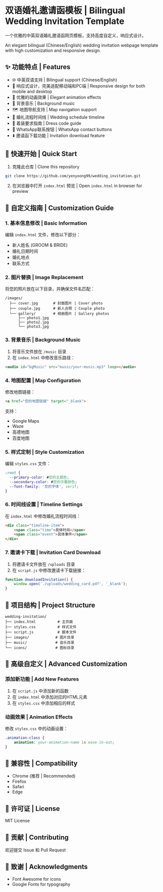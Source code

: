 # 双语婚礼邀请函模板 | Bilingual Wedding Invitation Template

一个优雅的中英双语婚礼邀请函网页模板，支持高度自定义，响应式设计。

An elegant bilingual (Chinese/English) wedding invitation webpage template with high customization and responsive design.

## ✨ 功能特点 | Features

- 🌐 中英双语支持 | Bilingual support (Chinese/English)
- 📱 响应式设计，完美适配移动端和PC端 | Responsive design for both mobile and desktop
- 🎨 优雅的动画效果 | Elegant animation effects
- 🎵 背景音乐 | Background music
- 🗺️ 地图导航支持 | Map navigation support
- 📅 婚礼流程时间线 | Wedding schedule timeline
- 👗 着装要求指南 | Dress code guide
- 💬 WhatsApp联系按钮 | WhatsApp contact buttons
- ⬇️ 邀请函下载功能 | Invitation download feature

## 🚀 快速开始 | Quick Start

1. 克隆此仓库 | Clone this repository
```bash
git clone https://github.com/yenyoong99/wedding_invitation.git
```

2. 在浏览器中打开 `index.html` 预览 | Open `index.html` in browser for preview

## 📝 自定义指南 | Customization Guide

### 1. 基本信息修改 | Basic Information
编辑 `index.html` 文件，修改以下部分：
- 新人姓名 (GROOM & BRIDE)
- 婚礼日期时间
- 婚礼地点
- 联系方式

### 2. 图片替换 | Image Replacement
将您的照片放在以下目录，并确保文件名匹配：
```
/images/
  ├── cover.jpg       # 封面图片 | Cover photo
  ├── couple.jpg      # 新人合照 | Couple photo
  └── gallery/        # 相册图片 | Gallery photos
      ├── photo1.jpg
      ├── photo2.jpg
      └── photo3.jpg
```

### 3. 背景音乐 | Background Music
1. 将音乐文件放在 `/music` 目录
2. 在 `index.html` 中修改音乐路径：
```html
<audio id="bgMusic" src="music/your-music.mp3" loop></audio>
```

### 4. 地图配置 | Map Configuration
修改地图链接：
```html
<a href="您的地图链接" target="_blank">
```
支持：
- Google Maps
- Waze
- 高德地图
- 百度地图

### 5. 样式定制 | Style Customization
编辑 `styles.css` 文件：
```css
:root {
  --primary-color: #您的主题色;
  --secondary-color: #您的次要颜色;
  --font-family: '您的字体', serif;
}
```

### 6. 时间线设置 | Timeline Settings
在 `index.html` 中修改婚礼流程时间线：
```html
<div class="timeline-item">
    <span class="time">具体时间</span>
    <span class="event">具体事件</span>
</div>
```

### 7. 邀请卡下载 | Invitation Card Download
1. 将邀请卡文件放在 `/uploads` 目录
2. 在 `script.js` 中修改邀请卡下载链接：
```js
function downloadInvitation() {
    window.open('./uploads/wedding_card.pdf', '_blank');
}
```

## 📂 项目结构 | Project Structure
```
wedding-invitation/
├── index.html          # 主页面
├── styles.css          # 样式文件
├── script.js           # 脚本文件
├── images/            # 图片目录
├── music/             # 音乐目录
└── icons/             # 图标目录
```

## 🔧 高级自定义 | Advanced Customization

### 添加新功能 | Add New Features
1. 在 `script.js` 中添加新的函数
2. 在 `index.html` 中添加对应的HTML元素
3. 在 `styles.css` 中添加相应的样式

### 动画效果 | Animation Effects
修改 `styles.css` 中的动画设置：
```css
.animation-class {
    animation: your-animation-name 1s ease-in-out;
}
```

## 📱 兼容性 | Compatibility
- Chrome (推荐 | Recommended)
- Firefox
- Safari
- Edge

## 📄 许可证 | License
MIT License

## 🤝 贡献 | Contributing
欢迎提交 Issue 和 Pull Request

## 🙏 致谢 | Acknowledgments
- Font Awesome for icons
- Google Fonts for typography

